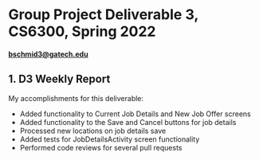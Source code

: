 # Group Project Deliverable 3, CS6300, Spring 2022
#### bschmid3@gatech.edu


## 1. D3 Weekly Report

My accomplishments for this deliverable:
 * Added functionality to Current Job Details and New Job Offer screens
 * Added functionality to the Save and Cancel buttons for job details
 * Processed new locations on job details save
 * Added tests for JobDetailsActivity screen functionality
 * Performed code reviews for several pull requests